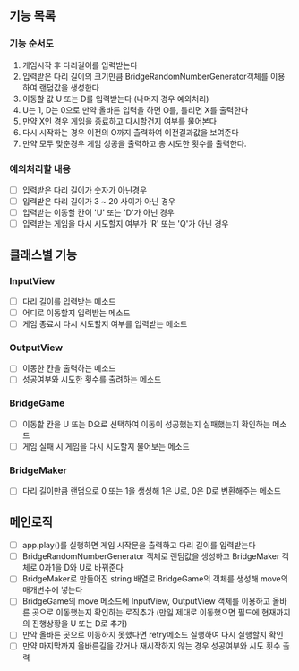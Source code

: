 ## 기능 목록

### 기능 순서도

1. 게임시작 후 다리길이를 입력받는다
2. 입력받은 다리 길이의 크기만큼 BridgeRandomNumberGenerator객체를 이용하여 랜덤값을 생성한다
3. 이동할 값 U 또는 D를 입력받는다 (나머지 경우 예외처리)
4. U는 1, D는 0으로 만약 올바른 입력을 하면 O를, 틀리면 X를 출력한다
5. 만약 X인 경우 게임을 종료하고 다시할건지 여부를 물어본다
6. 다시 시작하는 경우 이전의 O까지 출력하여 이전결과값을 보여준다
7. 만약 모두 맞춘경우 게임 성공을 출력하고 총 시도한 횟수를 출력한다.

### 예외처리할 내용

- [ ] 입력받은 다리 길이가 숫자가 아닌경우
- [ ] 입력받은 다리 길이가 3 ~ 20 사이가 아닌 경우
- [ ] 입력받는 이동할 칸이 'U' 또는 'D'가 아닌 경우
- [ ] 입력받는 게임을 다시 시도할지 여부가 'R' 또는 'Q'가 아닌 경우

## 클래스별 기능

### InputView

- [ ] 다리 길이를 입력받는 메소드
- [ ] 어디로 이동할지 입력받는 메소드
- [ ] 게임 종료시 다시 시도할지 여부를 입력받는 메소드

### OutputView

- [ ] 이동한 칸을 출력하는 메소드
- [ ] 성공여부와 시도한 횟수를 출려하는 메소드

### BridgeGame

- [ ] 이동할 칸을 U 또는 D으로 선택하여 이동이 성공했는지 실패했는지 확인하는 메소드
- [ ] 게임 실패 시 게임을 다시 시도할지 물어보는 메소드

### BridgeMaker

- [ ] 다리 길이만큼 랜덤으로 0 또는 1을 생성해 1은 U로, 0은 D로 변환해주는 메소드

## 메인로직

- [ ] app.play()를 실행하면 게임 시작문을 출력하고 다리 길이를 입력받는다
- [ ] BridgeRandomNumberGenerator 객체로 랜덤값을 생성하고 BridgeMaker 객체로 0과1을 D와 U로 바꿔준다
- [ ] BridgeMaker로 만들어진 string 배열로 BridgeGame의 객체를 생성해 move의 매개변수에 넣는다
- [ ] BridgeGame의 move 메소드에 InputView, OutputView 객체를 이용하고 올바른 곳으로 이동했는지 확인하는 로직추가 (만일 제대로 이동했으면 필드에 현재까지의 진행상황을 U 또는 D로 추가)
- [ ] 만약 올바른 곳으로 이동하지 못했다면 retry메소드 실행하여 다시 실행할지 확인
- [ ] 만약 마지막까지 올바른길을 갔거나 재시작하지 않는 경우 성공여부와 시도 횟수 출력
